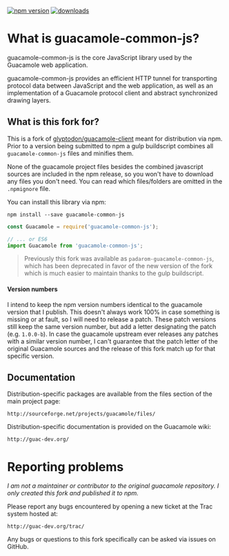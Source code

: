 [![npm version](https://img.shields.io/npm/v/guacamole-common-js.svg)](https://www.npmjs.com/package/guacamole-common-js) [![downloads](https://img.shields.io/npm/dt/guacamole-common-js.svg)](https://www.npmjs.com/package/guacamole-common-js)

# What is guacamole-common-js?

guacamole-common-js is the core JavaScript library used by the Guacamole web
application.

guacamole-common-js provides an efficient HTTP tunnel for transporting
protocol data between JavaScript and the web application, as well as an
implementation of a Guacamole protocol client and abstract synchronized
drawing layers.

## What is this fork for?

This is a fork of [glyptodon/guacamole-client](https://github.com/glyptodon/guacamole-client)
meant for distribution via npm. Prior to a version being submitted to npm a gulp buildscript
combines all `guacamole-common-js` files and minifies them.

None of the guacamole project files besides the combined javascript sources are included in
the npm release, so you won't have to download any files you don't need. You can read which
files/folders are omitted in the `.npmignore` file.

You can install this library via npm:

```
npm install --save guacamole-common-js
```

```js
const Guacamole = require('guacamole-common-js');

// ... or ES6
import Guacamole from 'guacamole-common-js';
```

> Previously this fork was available as `padarom-guacamole-common-js`, which has been deprecated
in favor of the new version of the fork which is much easier to maintain thanks to the gulp buildscript.

#### Version numbers
I intend to keep the npm version numbers identical to the guacamole version that I publish. This doesn't always work 100% in case something is missing or at fault, so I will need to release a patch. These patch versions still keep the same version number, but add a letter designating the patch (e.g. `1.0.0-b`). In case the guacamole upstream ever releases any patches with a similar version number, I can't guarantee that the patch letter of the original Guacamole sources and the release of this fork match up for that specific version.

## Documentation
Distribution-specific packages are available from the files section of the main
project page:

    http://sourceforge.net/projects/guacamole/files/

Distribution-specific documentation is provided on the Guacamole wiki:

    http://guac-dev.org/

# Reporting problems

_I am not a maintainer or contributor to the original guacamole repository. I only created this fork and published it to npm._

Please report any bugs encountered by opening a new ticket at the Trac system hosted at:

    http://guac-dev.org/trac/

Any bugs or questions to this fork specifically can be asked via issues on GitHub.
